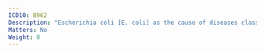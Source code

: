 ```yaml
---
ICD10: B962
Description: "Escherichia coli [E. coli] as the cause of diseases classified to other chapters"
Matters: No
Weight: 0
---
```


